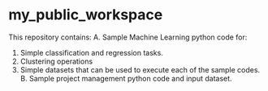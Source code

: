 # my_public_workspace
This repository contains:
A. Sample Machine Learning python code for:
  1. Simple classification and regression tasks.
  2. Clustering operations
  3. Simple datasets that can be used to execute each of the sample codes.
B. Sample project management python code and input dataset.
